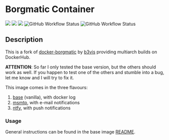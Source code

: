 # Borgmatic Container
<img src="https://img.shields.io/github/stars/frutti93/docker-borgmatic" /> <img src="https://img.shields.io/docker/stars/frutti93/borgmatic" /> <img src="https://img.shields.io/docker/pulls/frutti93/borgmatic" /> <img alt="GitHub Workflow Status" src="https://img.shields.io/github/workflow/status/frutti93/docker-borgmatic/build%20latest"> <img alt="GitHub Workflow Status" src="https://img.shields.io/github/workflow/status/frutti93/docker-borgmatic/build%20tagged">

## Description
This is a fork of [docker-borgmatic](https://github.com/b3vis/docker-borgmatic) by [b3vis](https://github.com/b3vis) providing multiarch builds on DockerHub.

**ATTENTION**: So far I only tested the base version, but the others should work as well. If you happen to test one of the others and stumble into a bug, let me know and I will try to fix it.

This image comes in the three flavours:
1. [base](./base/README.md) (vanilla), with docker log
2. [msmtp](./msmtp/README.md), with e-mail notifications
3. [ntfy](./ntfy/README.md), with push notifications

### Usage
General instructions can be found in the base image [README](./base/README.md).
